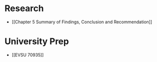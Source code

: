 # Research
+ [[Chapter 5 Summary of Findings, Conclusion and Recommendation]]
# University Prep
+ [[EVSU 70935]]
